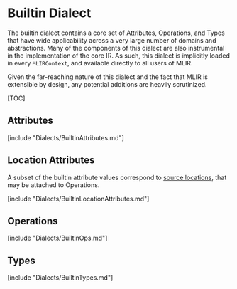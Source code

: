 # Builtin Dialect

The builtin dialect contains a core set of Attributes, Operations, and Types
that have wide applicability across a very large number of domains and
abstractions. Many of the components of this dialect are also instrumental in
the implementation of the core IR. As such, this dialect is implicitly loaded in
every `MLIRContext`, and available directly to all users of MLIR.

Given the far-reaching nature of this dialect and the fact that MLIR is
extensible by design, any potential additions are heavily scrutinized.

[TOC]

## Attributes

[include "Dialects/BuiltinAttributes.md"]

## Location Attributes

A subset of the builtin attribute values correspond to
[source locations](../Diagnostics.md#source-locations), that may be attached to
Operations.

[include "Dialects/BuiltinLocationAttributes.md"]

## Operations

[include "Dialects/BuiltinOps.md"]

## Types

[include "Dialects/BuiltinTypes.md"]
